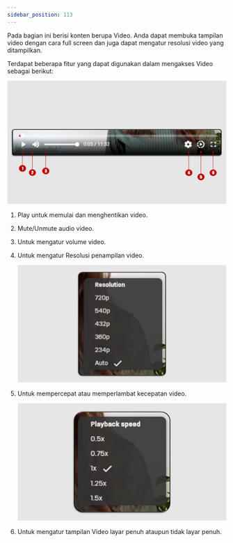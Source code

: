 ```yaml
---
sidebar_position: 113
---
```

Pada bagian ini berisi konten berupa Video. Anda dapat membuka tampilan video dengan cara full screen dan juga dapat mengatur resolusi video yang ditampilkan. 

Terdapat beberapa fitur yang dapat digunakan dalam mengakses Video sebagai berikut:

![](/img/vid-1.png)

1. Play untuk memulai dan menghentikan video.
2. Mute/Unmute audio video.
3. Untuk mengatur volume video.
4. Untuk mengatur Resolusi penampilan video. 

   ![](/img/vid-2.png)
5. Untuk mempercepat atau memperlambat kecepatan video.

   ![](/img/vid-3.png)
6. Untuk mengatur tampilan Video layar penuh ataupun tidak layar penuh.

